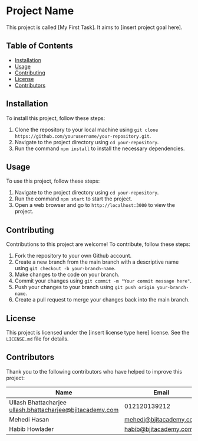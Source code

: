 # Project Name

This project is called [My First Task]. It aims to [insert project goal here].

## Table of Contents

- [Installation](#installation)
- [Usage](#usage)
- [Contributing](#contributing)
- [License](#license)
- [Contributors](#contributors)

## Installation

To install this project, follow these steps:

1. Clone the repository to your local machine using `git clone https://github.com/yourusername/your-repository.git`.
2. Navigate to the project directory using `cd your-repository`.
3. Run the command `npm install` to install the necessary dependencies.

## Usage

To use this project, follow these steps:

1. Navigate to the project directory using `cd your-repository`.
2. Run the command `npm start` to start the project.
3. Open a web browser and go to `http://localhost:3000` to view the project.

## Contributing

Contributions to this project are welcome! To contribute, follow these steps:

1. Fork the repository to your own Github account.
2. Create a new branch from the main branch with a descriptive name using `git checkout -b your-branch-name`.
3. Make changes to the code on your branch.
4. Commit your changes using `git commit -m "Your commit message here"`.
5. Push your changes to your branch using `git push origin your-branch-name`.
6. Create a pull request to merge your changes back into the main branch.

## License

This project is licensed under the [insert license type here] license. See the `LICENSE.md` file for details.

## Contributors

Thank you to the following contributors who have helped to improve this project:

| Name                 | Email                                 | Phone       |
| ------------------   | --------------------------------------| ------------|
| Ullash Bhattacharjee   ullash.bhattacharjee@bjitacademy.com  |  012120139212 |             
| Mehedi Hasan         | mehedi@bjitacademy.com                |  012120311921 |
| Habib Howlader       | habib@bjitacademy.com                 |  012123019212 |
